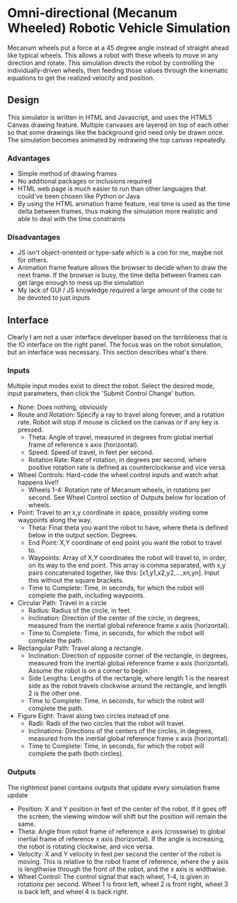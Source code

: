 # Omni-directional (Mecanum Wheeled) Robotic Vehicle Simulation
Mecanum wheels put a force at a 45 degree angle instead of straight ahead like typical wheels. This allows a robot with these wheels to move in any direction and rotate. This simulation directs the robot by controlling the individually-driven wheels, then feeding those values through the kinematic equations to get the realized velocity and position.
## Design
This simulator is written in HTML and Javascript, and uses the HTML5 Canvas drawing feature.  Multiple canvases are layered on top of each other so that some drawings like the background grid need only be drawn once.  The simulation becomes animated by redrawing the top canvas repeatedly.
### Advantages
* Simple method of drawing frames
* No additional packages or inclusions required
* HTML web page is much easier to run than other languages that could've been chosen like Python or Java
* By using the HTML animation frame feature, real time is used as the time delta between frames, thus making the simulation more realistic and able to deal with the time constraints 
### Disadvantages
* JS isn't object-oriented or type-safe which is a con for me, maybe not for others. 
* Animation frame feature allows the browser to decide when to draw the next frame. If the browser is busy, the time delta between frames can get large enough to mess up the simulation
* My lack of GUI / JS knowledge required a large amount of the code to be devoted to just inputs
## Interface
Clearly I am not a user interface developer based on the terribleness that is the IO interface on the right panel. The focus was on the robot simulation, but an interface was necessary. This section describes what's there.
### Inputs
Multiple input modes exist to direct the robot. Select the desired mode, input parameters, then click the 'Submit Control Change' button.
* None: Does nothing, obviously
* Route and Rotation: Specify a ray to travel along forever, and a rotation rate. Robot will stop if mouse is clicked on the canvas or if any key is pressed.
  * Theta: Angle of travel, measured in degrees from global inertial frame of reference x axis (horizontal).
  * Speed: Speed of travel, in feet per second.
  * Rotation Rate: Rate of rotation, in degrees per second, where positive rotation rate is defined as counterclockwise and vice versa.
* Wheel Controls: Hard-code the wheel control inputs and watch what happens live!!
  * Wheels 1-4: Rotation rate of Mecanum wheels, in rotations per second. See Wheel Control section of Outputs below for location of wheels.
* Point: Travel to an x,y coordinate in space, possibly visiting some waypoints along the way.
  * Theta: Final theta you want the robot to have, where theta is defined below in the output section. Degrees.
  * End Point: X,Y coordinate of end point you want the robot to travel to.
  * Waypoints: Array of X,Y coordinates the robot will travel to, in order, on its way to the end point. This array is comma separated, with x,y pairs concatenated together, like this: [x1,y1,x2,y2,...,xn,yn]. Input this without the square brackets.
  * Time to Complete: Time, in seconds, for which the robot will complete the path, including waypoints.
* Circular Path: Travel in a circle
  * Radius: Radius of the circle, in feet.
  * Inclination: Direction of the center of the circle, in degrees, measured from the inertial global reference frame x axis (horizontal).
  * Time to Complete: Time, in seconds, for which the robot will complete the path.
* Rectangular Path: Travel along a rectangle.
  * Inclination: Direction of opposite corner of the rectangle, in degrees, measured from the inertial global reference frame x axis (horizontal). Assume the robot is on a corner to begin.
  * Side Lengths: Lengths of the rectangle, where length 1 is the nearest side as the robot travels clockwise around the rectangle, and length 2 is the other one.
  * Time to Complete: Time, in seconds, for which the robot will complete the path.
* Figure Eight: Travel along two circles instead of one.
  * Radii: Radii of the two circles that the robot will travel.
  * Inclinations: Directions of the centers of the circles, in degrees, measured from the inertial global reference frame x axis (horizontal).
  * Time to Complete: Time, in seconds, for which the robot will complete the path (both circles).
### Outputs
The rightmost panel contains outputs that update every simulation frame update
* Position: X and Y position in feet of the center of the robot. If it goes off the screen, the viewing window will shift but the position will remain the same.
* Theta: Angle from robot frame of reference x axis (crosswise) to global inertial frame of reference x axis (horizontal). If the angle is increasing, the robot is rotating clockwise, and vice versa.
* Velocity: X and Y velocity in feet per second the center of the robot is moving. This is relative to the robot frame of reference, where the y axis is lengthwise through the front of the robot, and the x axis is widthwise.
* Wheel Control: The control signal that each wheel, 1-4, is given in rotations per second.  Wheel 1 is front left, wheel 2 is front right, wheel 3 is back left, and wheel 4 is back right.
